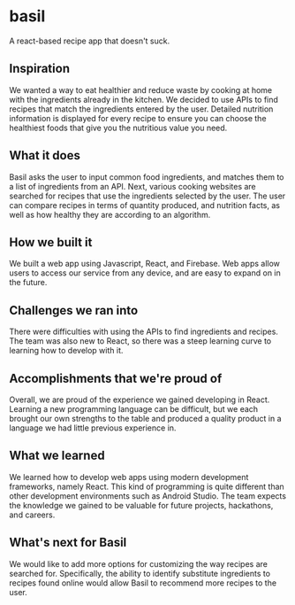 # basil

A react-based recipe app that doesn't suck.

## Inspiration

We wanted a way to eat healthier and reduce waste by cooking at home with the ingredients already in the kitchen. We decided to use APIs to find recipes that match the ingredients entered by the user. Detailed nutrition information is displayed for every recipe to ensure you can choose the healthiest foods that give you the nutritious value you need.

## What it does

Basil asks the user to input common food ingredients, and matches them to a list of ingredients from an API. Next, various cooking websites are searched for recipes that use the ingredients selected by the user. The user can compare recipes in terms of quantity produced, and nutrition facts, as well as how healthy they are according to an algorithm.

## How we built it

We built a web app using Javascript, React, and Firebase. Web apps allow users to access our service from any device, and are easy to expand on in the future.

## Challenges we ran into

There were difficulties with using the APIs to find ingredients and recipes. The team was also new to React, so there was a steep learning curve to learning how to develop with it.

## Accomplishments that we're proud of

Overall, we are proud of the experience we gained developing in React. Learning a new programming language can be difficult, but we each brought our own strengths to the table and produced a quality product in a language we had little previous experience in.

## What we learned

We learned how to develop web apps using modern development frameworks, namely React. This kind of programming is quite different than other development environments such as Android Studio. The team expects the knowledge we gained to be valuable for future projects, hackathons, and careers.

## What's next for Basil

We would like to add more options for customizing the way recipes are searched for. Specifically, the ability to identify substitute ingredients to recipes found online would allow Basil to recommend more recipes to the user.
